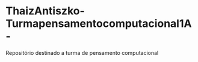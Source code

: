 # ThaizAntiszko-Turmapensamentocomputacional1A-
Repositório destinado a turma de pensamento computacional
